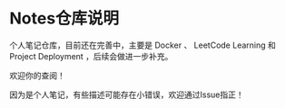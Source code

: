 # Notes仓库说明

个人笔记仓库，目前还在完善中，主要是 Docker 、 LeetCode Learning 和 Project Deployment ，后续会做进一步补充。

欢迎你的查阅！

因为是个人笔记，有些描述可能存在小错误，欢迎通过Issue指正！

